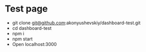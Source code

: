 # Test page

- git clone git@github.com:akonyushevskiy/dashboard-test.git
- cd dashboard-test
- npm i
- npm start
- Open localhost:3000


